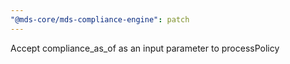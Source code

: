 ```yaml
---
"@mds-core/mds-compliance-engine": patch
---
```


Accept compliance_as_of as an input parameter to processPolicy
